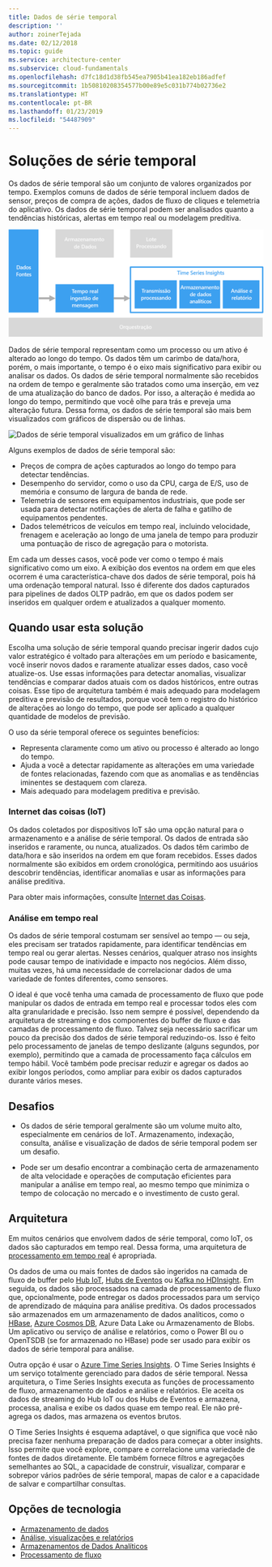 ```yaml
---
title: Dados de série temporal
description: ''
author: zoinerTejada
ms.date: 02/12/2018
ms.topic: guide
ms.service: architecture-center
ms.subservice: cloud-fundamentals
ms.openlocfilehash: d7fc18d1d38fb545ea7905b41ea182eb186adfef
ms.sourcegitcommit: 1b50810208354577b00e89e5c031b774b02736e2
ms.translationtype: HT
ms.contentlocale: pt-BR
ms.lasthandoff: 01/23/2019
ms.locfileid: "54487909"
---
```

# <a name="time-series-solutions"></a>Soluções de série temporal

Os dados de série temporal são um conjunto de valores organizados por tempo. Exemplos comuns de dados de série temporal incluem dados de sensor, preços de compra de ações, dados de fluxo de cliques e telemetria do aplicativo. Os dados de série temporal podem ser analisados quanto a tendências históricas, alertas em tempo real ou modelagem preditiva.

![Time Series Insights](./images/time-series-insights.png)

Dados de série temporal representam como um processo ou um ativo é alterado ao longo do tempo. Os dados têm um carimbo de data/hora, porém, o mais importante, o tempo é o eixo mais significativo para exibir ou analisar os dados. Os dados de série temporal normalmente são recebidos na ordem de tempo e geralmente são tratados como uma inserção, em vez de uma atualização do banco de dados. Por isso, a alteração é medida ao longo do tempo, permitindo que você olhe para trás e preveja uma alteração futura. Dessa forma, os dados de série temporal são mais bem visualizados com gráficos de dispersão ou de linhas.

![Dados de série temporal visualizados em um gráfico de linhas](./images/time-series-chart.png)

Alguns exemplos de dados de série temporal são:

- Preços de compra de ações capturados ao longo do tempo para detectar tendências.
- Desempenho do servidor, como o uso da CPU, carga de E/S, uso de memória e consumo de largura de banda de rede.
- Telemetria de sensores em equipamentos industriais, que pode ser usada para detectar notificações de alerta de falha e gatilho de equipamentos pendentes.
- Dados telemétricos de veículos em tempo real, incluindo velocidade, frenagem e aceleração ao longo de uma janela de tempo para produzir uma pontuação de risco de agregação para o motorista.

Em cada um desses casos, você pode ver como o tempo é mais significativo como um eixo. A exibição dos eventos na ordem em que eles ocorrem é uma característica-chave dos dados de série temporal, pois há uma ordenação temporal natural. Isso é diferente dos dados capturados para pipelines de dados OLTP padrão, em que os dados podem ser inseridos em qualquer ordem e atualizados a qualquer momento.

## <a name="when-to-use-this-solution"></a>Quando usar esta solução

Escolha uma solução de série temporal quando precisar ingerir dados cujo valor estratégico é voltado para alterações em um período e basicamente, você inserir novos dados e raramente atualizar esses dados, caso você atualize-os. Use essas informações para detectar anomalias, visualizar tendências e comparar dados atuais com os dados históricos, entre outras coisas. Esse tipo de arquitetura também é mais adequado para modelagem preditiva e previsão de resultados, porque você tem o registro do histórico de alterações ao longo do tempo, que pode ser aplicado a qualquer quantidade de modelos de previsão.

O uso da série temporal oferece os seguintes benefícios:

- Representa claramente como um ativo ou processo é alterado ao longo do tempo.
- Ajuda a você a detectar rapidamente as alterações em uma variedade de fontes relacionadas, fazendo com que as anomalias e as tendências iminentes se destaquem com clareza.
- Mais adequado para modelagem preditiva e previsão.

### <a name="internet-of-things-iot"></a>Internet das coisas (IoT)

Os dados coletados por dispositivos IoT são uma opção natural para o armazenamento e a análise de série temporal. Os dados de entrada são inseridos e raramente, ou nunca, atualizados. Os dados têm carimbo de data/hora e são inseridos na ordem em que foram recebidos. Esses dados normalmente são exibidos em ordem cronológica, permitindo aos usuários descobrir tendências, identificar anomalias e usar as informações para análise preditiva.

Para obter mais informações, consulte [Internet das Coisas](../big-data/index.md#internet-of-things-iot).

### <a name="real-time-analytics"></a>Análise em tempo real

Os dados de série temporal costumam ser sensível ao tempo &mdash; ou seja, eles precisam ser tratados rapidamente, para identificar tendências em tempo real ou gerar alertas. Nesses cenários, qualquer atraso nos insights pode causar tempo de inatividade e impacto nos negócios. Além disso, muitas vezes, há uma necessidade de correlacionar dados de uma variedade de fontes diferentes, como sensores.

O ideal é que você tenha uma camada de processamento de fluxo que pode manipular os dados de entrada em tempo real e processar todos eles com alta granularidade e precisão. Isso nem sempre é possível, dependendo da arquitetura de streaming e dos componentes do buffer de fluxo e das camadas de processamento de fluxo. Talvez seja necessário sacrificar um pouco da precisão dos dados de série temporal reduzindo-os. Isso é feito pelo processamento de janelas de tempo deslizante (alguns segundos, por exemplo), permitindo que a camada de processamento faça cálculos em tempo hábil. Você também pode precisar reduzir e agregar os dados ao exibir longos períodos, como ampliar para exibir os dados capturados durante vários meses.

## <a name="challenges"></a>Desafios

- Os dados de série temporal geralmente são um volume muito alto, especialmente em cenários de IoT. Armazenamento, indexação, consulta, análise e visualização de dados de série temporal podem ser um desafio.

- Pode ser um desafio encontrar a combinação certa de armazenamento de alta velocidade e operações de computação eficientes para manipular a análise em tempo real, ao mesmo tempo que minimiza o tempo de colocação no mercado e o investimento de custo geral.

## <a name="architecture"></a>Arquitetura

Em muitos cenários que envolvem dados de série temporal, como IoT, os dados são capturados em tempo real. Dessa forma, uma arquitetura de [processamento em tempo real](../big-data/real-time-processing.md) é apropriada.

Os dados de uma ou mais fontes de dados são ingeridos na camada de fluxo de buffer pelo [Hub IoT](/azure/iot-hub/), [Hubs de Eventos](/azure/event-hubs/) ou [Kafka no HDInsight](/azure/hdinsight/kafka/apache-kafka-introduction). Em seguida, os dados são processados na camada de processamento de fluxo que, opcionalmente, pode entregar os dados processados para um serviço de aprendizado de máquina para análise preditiva. Os dados processados são armazenados em um armazenamento de dados analíticos, como o [HBase](/azure/hdinsight/hbase/apache-hbase-overview), [Azure Cosmos DB](/azure/cosmos-db/), Azure Data Lake ou Armazenamento de Blobs. Um aplicativo ou serviço de análise e relatórios, como o Power BI ou o OpenTSDB (se for armazenado no HBase) pode ser usado para exibir os dados de série temporal para análise.

Outra opção é usar o [Azure Time Series Insights](/azure/time-series-insights/). O Time Series Insights é um serviço totalmente gerenciado para dados de série temporal. Nessa arquitetura, o Time Series Insights executa as funções de processamento de fluxo, armazenamento de dados e análise e relatórios. Ele aceita os dados de streaming do Hub IoT ou dos Hubs de Eventos e armazena, processa, analisa e exibe os dados quase em tempo real. Ele não pré-agrega os dados, mas armazena os eventos brutos.

O Time Series Insights é esquema adaptável, o que significa que você não precisa fazer nenhuma preparação de dados para começar a obter insights. Isso permite que você explore, compare e correlacione uma variedade de fontes de dados diretamente. Ele também fornece filtros e agregações semelhantes ao SQL, a capacidade de construir, visualizar, comparar e sobrepor vários padrões de série temporal, mapas de calor e a capacidade de salvar e compartilhar consultas.

## <a name="technology-choices"></a>Opções de tecnologia

- [Armazenamento de dados](../technology-choices/data-storage.md)
- [Análise, visualizações e relatórios](../technology-choices/analysis-visualizations-reporting.md)
- [Armazenamentos de Dados Analíticos](../technology-choices/analytical-data-stores.md)
- [Processamento de fluxo](../technology-choices/stream-processing.md)